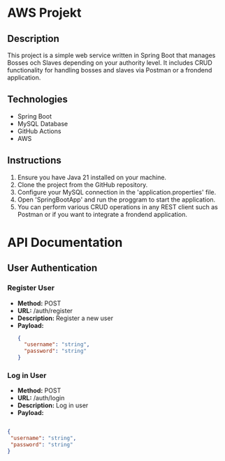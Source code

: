 # AWS Projekt

## Description
This project is a simple web service written in Spring Boot that manages Bosses och Slaves depending on your authority level. It includes CRUD functionality for handling bosses and slaves via Postman or a frondend application.

## Technologies
* Spring Boot
* MySQL Database
* GitHub Actions
* AWS

## Instructions

1. Ensure you have Java 21 installed on your machine.
2. Clone the project from the GitHub repository.
3. Configure your MySQL connection in the 'application.properties' file.
4. Open 'SpringBootApp' and run the proggram to start the application.
5. You can perform various CRUD operations in any REST client such as Postman or if you want to integrate a frondend application.

# API Documentation

## User Authentication

### Register User
- **Method:** POST
- **URL:** /auth/register
- **Description:** Register a new user
- **Payload:**
  ```json
  {
    "username": "string",
    "password": "string"
  }

### Log in User
- **Method:** POST
- **URL:** /auth/login
- **Description:** Log in user
- **Payload:**
 ```json

{
  "username": "string",
  "password": "string"
}
